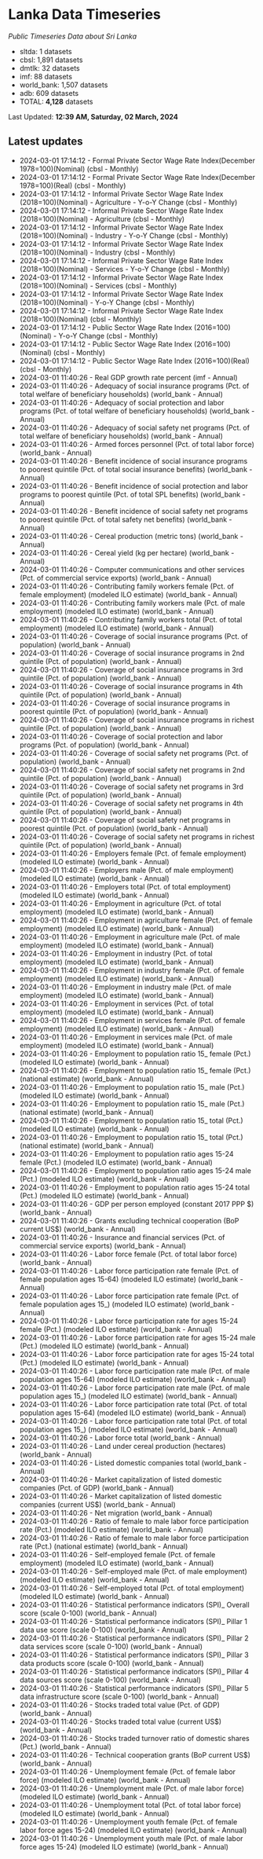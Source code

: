 # Lanka Data Timeseries
*Public Timeseries Data about Sri Lanka*

* sltda: 1 datasets
* cbsl: 1,891 datasets
* dmtlk: 32 datasets
* imf: 88 datasets
* world_bank: 1,507 datasets
* adb: 609 datasets
* TOTAL: **4,128** datasets

Last Updated: **12:39 AM, Saturday, 02 March, 2024**

## Latest updates

* 2024-03-01 17:14:12 - Formal Private Sector Wage Rate Index(December 1978=100)(Nominal) (cbsl - Monthly)
* 2024-03-01 17:14:12 - Formal Private Sector Wage Rate Index(December 1978=100)(Real) (cbsl - Monthly)
* 2024-03-01 17:14:12 - Informal Private Sector Wage Rate Index (2018=100)(Nominal) - Agriculture - Y-o-Y Change (cbsl - Monthly)
* 2024-03-01 17:14:12 - Informal Private Sector Wage Rate Index (2018=100)(Nominal) - Agriculture (cbsl - Monthly)
* 2024-03-01 17:14:12 - Informal Private Sector Wage Rate Index (2018=100)(Nominal) - Industry - Y-o-Y Change (cbsl - Monthly)
* 2024-03-01 17:14:12 - Informal Private Sector Wage Rate Index (2018=100)(Nominal) - Industry (cbsl - Monthly)
* 2024-03-01 17:14:12 - Informal Private Sector Wage Rate Index (2018=100)(Nominal) - Services - Y-o-Y Change (cbsl - Monthly)
* 2024-03-01 17:14:12 - Informal Private Sector Wage Rate Index (2018=100)(Nominal) - Services (cbsl - Monthly)
* 2024-03-01 17:14:12 - Informal Private Sector Wage Rate Index (2018=100)(Nominal) - Y-o-Y Change (cbsl - Monthly)
* 2024-03-01 17:14:12 - Informal Private Sector Wage Rate Index (2018=100)(Nominal) (cbsl - Monthly)
* 2024-03-01 17:14:12 - Public Sector Wage Rate Index (2016=100)(Nominal) - Y-o-Y Change (cbsl - Monthly)
* 2024-03-01 17:14:12 - Public Sector Wage Rate Index (2016=100)(Nominal) (cbsl - Monthly)
* 2024-03-01 17:14:12 - Public Sector Wage Rate Index (2016=100)(Real) (cbsl - Monthly)
* 2024-03-01 11:40:26 - Real GDP growth rate percent (imf - Annual)
* 2024-03-01 11:40:26 - Adequacy of social insurance programs (Pct. of total welfare of beneficiary households) (world_bank - Annual)
* 2024-03-01 11:40:26 - Adequacy of social protection and labor programs (Pct. of total welfare of beneficiary households) (world_bank - Annual)
* 2024-03-01 11:40:26 - Adequacy of social safety net programs (Pct. of total welfare of beneficiary households) (world_bank - Annual)
* 2024-03-01 11:40:26 - Armed forces personnel (Pct. of total labor force) (world_bank - Annual)
* 2024-03-01 11:40:26 - Benefit incidence of social insurance programs to poorest quintile (Pct. of total social insurance benefits) (world_bank - Annual)
* 2024-03-01 11:40:26 - Benefit incidence of social protection and labor programs to poorest quintile (Pct. of total SPL benefits) (world_bank - Annual)
* 2024-03-01 11:40:26 - Benefit incidence of social safety net programs to poorest quintile (Pct. of total safety net benefits) (world_bank - Annual)
* 2024-03-01 11:40:26 - Cereal production (metric tons) (world_bank - Annual)
* 2024-03-01 11:40:26 - Cereal yield (kg per hectare) (world_bank - Annual)
* 2024-03-01 11:40:26 - Computer communications and other services (Pct. of commercial service exports) (world_bank - Annual)
* 2024-03-01 11:40:26 - Contributing family workers female (Pct. of female employment) (modeled ILO estimate) (world_bank - Annual)
* 2024-03-01 11:40:26 - Contributing family workers male (Pct. of male employment) (modeled ILO estimate) (world_bank - Annual)
* 2024-03-01 11:40:26 - Contributing family workers total (Pct. of total employment) (modeled ILO estimate) (world_bank - Annual)
* 2024-03-01 11:40:26 - Coverage of social insurance programs (Pct. of population) (world_bank - Annual)
* 2024-03-01 11:40:26 - Coverage of social insurance programs in 2nd quintile (Pct. of population) (world_bank - Annual)
* 2024-03-01 11:40:26 - Coverage of social insurance programs in 3rd quintile (Pct. of population) (world_bank - Annual)
* 2024-03-01 11:40:26 - Coverage of social insurance programs in 4th quintile (Pct. of population) (world_bank - Annual)
* 2024-03-01 11:40:26 - Coverage of social insurance programs in poorest quintile (Pct. of population) (world_bank - Annual)
* 2024-03-01 11:40:26 - Coverage of social insurance programs in richest quintile (Pct. of population) (world_bank - Annual)
* 2024-03-01 11:40:26 - Coverage of social protection and labor programs (Pct. of population) (world_bank - Annual)
* 2024-03-01 11:40:26 - Coverage of social safety net programs (Pct. of population) (world_bank - Annual)
* 2024-03-01 11:40:26 - Coverage of social safety net programs in 2nd quintile (Pct. of population) (world_bank - Annual)
* 2024-03-01 11:40:26 - Coverage of social safety net programs in 3rd quintile (Pct. of population) (world_bank - Annual)
* 2024-03-01 11:40:26 - Coverage of social safety net programs in 4th quintile (Pct. of population) (world_bank - Annual)
* 2024-03-01 11:40:26 - Coverage of social safety net programs in poorest quintile (Pct. of population) (world_bank - Annual)
* 2024-03-01 11:40:26 - Coverage of social safety net programs in richest quintile (Pct. of population) (world_bank - Annual)
* 2024-03-01 11:40:26 - Employers female (Pct. of female employment) (modeled ILO estimate) (world_bank - Annual)
* 2024-03-01 11:40:26 - Employers male (Pct. of male employment) (modeled ILO estimate) (world_bank - Annual)
* 2024-03-01 11:40:26 - Employers total (Pct. of total employment) (modeled ILO estimate) (world_bank - Annual)
* 2024-03-01 11:40:26 - Employment in agriculture (Pct. of total employment) (modeled ILO estimate) (world_bank - Annual)
* 2024-03-01 11:40:26 - Employment in agriculture female (Pct. of female employment) (modeled ILO estimate) (world_bank - Annual)
* 2024-03-01 11:40:26 - Employment in agriculture male (Pct. of male employment) (modeled ILO estimate) (world_bank - Annual)
* 2024-03-01 11:40:26 - Employment in industry (Pct. of total employment) (modeled ILO estimate) (world_bank - Annual)
* 2024-03-01 11:40:26 - Employment in industry female (Pct. of female employment) (modeled ILO estimate) (world_bank - Annual)
* 2024-03-01 11:40:26 - Employment in industry male (Pct. of male employment) (modeled ILO estimate) (world_bank - Annual)
* 2024-03-01 11:40:26 - Employment in services (Pct. of total employment) (modeled ILO estimate) (world_bank - Annual)
* 2024-03-01 11:40:26 - Employment in services female (Pct. of female employment) (modeled ILO estimate) (world_bank - Annual)
* 2024-03-01 11:40:26 - Employment in services male (Pct. of male employment) (modeled ILO estimate) (world_bank - Annual)
* 2024-03-01 11:40:26 - Employment to population ratio 15_ female (Pct.) (modeled ILO estimate) (world_bank - Annual)
* 2024-03-01 11:40:26 - Employment to population ratio 15_ female (Pct.) (national estimate) (world_bank - Annual)
* 2024-03-01 11:40:26 - Employment to population ratio 15_ male (Pct.) (modeled ILO estimate) (world_bank - Annual)
* 2024-03-01 11:40:26 - Employment to population ratio 15_ male (Pct.) (national estimate) (world_bank - Annual)
* 2024-03-01 11:40:26 - Employment to population ratio 15_ total (Pct.) (modeled ILO estimate) (world_bank - Annual)
* 2024-03-01 11:40:26 - Employment to population ratio 15_ total (Pct.) (national estimate) (world_bank - Annual)
* 2024-03-01 11:40:26 - Employment to population ratio ages 15-24 female (Pct.) (modeled ILO estimate) (world_bank - Annual)
* 2024-03-01 11:40:26 - Employment to population ratio ages 15-24 male (Pct.) (modeled ILO estimate) (world_bank - Annual)
* 2024-03-01 11:40:26 - Employment to population ratio ages 15-24 total (Pct.) (modeled ILO estimate) (world_bank - Annual)
* 2024-03-01 11:40:26 - GDP per person employed (constant 2017 PPP $) (world_bank - Annual)
* 2024-03-01 11:40:26 - Grants excluding technical cooperation (BoP current US$) (world_bank - Annual)
* 2024-03-01 11:40:26 - Insurance and financial services (Pct. of commercial service exports) (world_bank - Annual)
* 2024-03-01 11:40:26 - Labor force female (Pct. of total labor force) (world_bank - Annual)
* 2024-03-01 11:40:26 - Labor force participation rate female (Pct. of female population ages 15-64) (modeled ILO estimate) (world_bank - Annual)
* 2024-03-01 11:40:26 - Labor force participation rate female (Pct. of female population ages 15_) (modeled ILO estimate) (world_bank - Annual)
* 2024-03-01 11:40:26 - Labor force participation rate for ages 15-24 female (Pct.) (modeled ILO estimate) (world_bank - Annual)
* 2024-03-01 11:40:26 - Labor force participation rate for ages 15-24 male (Pct.) (modeled ILO estimate) (world_bank - Annual)
* 2024-03-01 11:40:26 - Labor force participation rate for ages 15-24 total (Pct.) (modeled ILO estimate) (world_bank - Annual)
* 2024-03-01 11:40:26 - Labor force participation rate male (Pct. of male population ages 15-64) (modeled ILO estimate) (world_bank - Annual)
* 2024-03-01 11:40:26 - Labor force participation rate male (Pct. of male population ages 15_) (modeled ILO estimate) (world_bank - Annual)
* 2024-03-01 11:40:26 - Labor force participation rate total (Pct. of total population ages 15-64) (modeled ILO estimate) (world_bank - Annual)
* 2024-03-01 11:40:26 - Labor force participation rate total (Pct. of total population ages 15_) (modeled ILO estimate) (world_bank - Annual)
* 2024-03-01 11:40:26 - Labor force total (world_bank - Annual)
* 2024-03-01 11:40:26 - Land under cereal production (hectares) (world_bank - Annual)
* 2024-03-01 11:40:26 - Listed domestic companies total (world_bank - Annual)
* 2024-03-01 11:40:26 - Market capitalization of listed domestic companies (Pct. of GDP) (world_bank - Annual)
* 2024-03-01 11:40:26 - Market capitalization of listed domestic companies (current US$) (world_bank - Annual)
* 2024-03-01 11:40:26 - Net migration (world_bank - Annual)
* 2024-03-01 11:40:26 - Ratio of female to male labor force participation rate (Pct.) (modeled ILO estimate) (world_bank - Annual)
* 2024-03-01 11:40:26 - Ratio of female to male labor force participation rate (Pct.) (national estimate) (world_bank - Annual)
* 2024-03-01 11:40:26 - Self-employed female (Pct. of female employment) (modeled ILO estimate) (world_bank - Annual)
* 2024-03-01 11:40:26 - Self-employed male (Pct. of male employment) (modeled ILO estimate) (world_bank - Annual)
* 2024-03-01 11:40:26 - Self-employed total (Pct. of total employment) (modeled ILO estimate) (world_bank - Annual)
* 2024-03-01 11:40:26 - Statistical performance indicators (SPI)_ Overall score (scale 0-100) (world_bank - Annual)
* 2024-03-01 11:40:26 - Statistical performance indicators (SPI)_ Pillar 1 data use score (scale 0-100) (world_bank - Annual)
* 2024-03-01 11:40:26 - Statistical performance indicators (SPI)_ Pillar 2 data services score (scale 0-100) (world_bank - Annual)
* 2024-03-01 11:40:26 - Statistical performance indicators (SPI)_ Pillar 3 data products score (scale 0-100) (world_bank - Annual)
* 2024-03-01 11:40:26 - Statistical performance indicators (SPI)_ Pillar 4 data sources score (scale 0-100) (world_bank - Annual)
* 2024-03-01 11:40:26 - Statistical performance indicators (SPI)_ Pillar 5 data infrastructure score (scale 0-100) (world_bank - Annual)
* 2024-03-01 11:40:26 - Stocks traded total value (Pct. of GDP) (world_bank - Annual)
* 2024-03-01 11:40:26 - Stocks traded total value (current US$) (world_bank - Annual)
* 2024-03-01 11:40:26 - Stocks traded turnover ratio of domestic shares (Pct.) (world_bank - Annual)
* 2024-03-01 11:40:26 - Technical cooperation grants (BoP current US$) (world_bank - Annual)
* 2024-03-01 11:40:26 - Unemployment female (Pct. of female labor force) (modeled ILO estimate) (world_bank - Annual)
* 2024-03-01 11:40:26 - Unemployment male (Pct. of male labor force) (modeled ILO estimate) (world_bank - Annual)
* 2024-03-01 11:40:26 - Unemployment total (Pct. of total labor force) (modeled ILO estimate) (world_bank - Annual)
* 2024-03-01 11:40:26 - Unemployment youth female (Pct. of female labor force ages 15-24) (modeled ILO estimate) (world_bank - Annual)
* 2024-03-01 11:40:26 - Unemployment youth male (Pct. of male labor force ages 15-24) (modeled ILO estimate) (world_bank - Annual)
